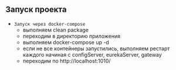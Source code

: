 ## Запуск проекта


- `Запуск через docker-compose`
  - выполняем clean package
  - переходим в директорию приложения
  - выполняем docker-compose up -d       
  - если не все контейнеры запустились, выполняем рестарт каждого начиная с configServer, eurekaServer, gateway
  - переходим по http://localhost:1010/